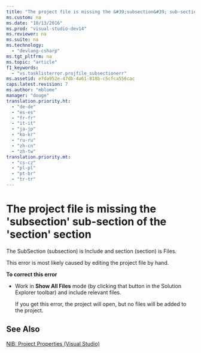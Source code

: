 ```yaml
---
title: "The project file is missing the &#39;subsection&#39; sub-section of the &#39;section&#39; section"
ms.custom: na
ms.date: "10/13/2016"
ms.prod: "visual-studio-dev14"
ms.reviewer: na
ms.suite: na
ms.technology: 
  - "devlang-csharp"
ms.tgt_pltfrm: na
ms.topic: "article"
f1_keywords: 
  - "vs.tasklisterror.projfile_subsectionerr"
ms.assetid: e7da952e-47db-4a61-818b-c5cfca556cac
caps.latest.revision: 7
ms.author: "mblome"
manager: "douge"
translation.priority.ht: 
  - "de-de"
  - "es-es"
  - "fr-fr"
  - "it-it"
  - "ja-jp"
  - "ko-kr"
  - "ru-ru"
  - "zh-cn"
  - "zh-tw"
translation.priority.mt: 
  - "cs-cz"
  - "pl-pl"
  - "pt-br"
  - "tr-tr"
---
```

# The project file is missing the &#39;subsection&#39; sub-section of the &#39;section&#39; section
The SubSection (subsection) is Include and section (section) is Files.  
  
 This error is most likely caused by editing the project file by hand.  
  
 **To correct this error**  
  
-   Work in **Show All Files** mode (by clicking that button in the Solution Explorer toolbar) and include relevant files.  
  
     If you get this error, the project will open, but no files will be added to the project.  
  
## See Also  
 [NIB: Project Properties (Visual Studio)](http://msdn.microsoft.com/en-us/eb4c97ed-f667-4850-98d0-6e2a4d21bbca)